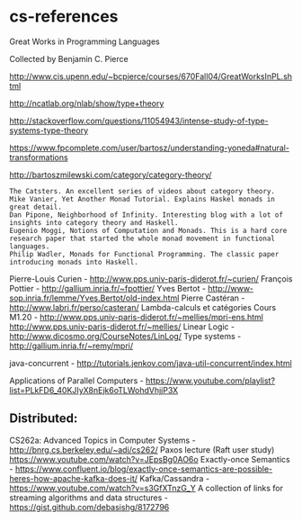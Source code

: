 # cs-references

Great Works
in Programming Languages

Collected by Benjamin C. Pierce

http://www.cis.upenn.edu/~bcpierce/courses/670Fall04/GreatWorksInPL.shtml

http://ncatlab.org/nlab/show/type+theory

http://stackoverflow.com/questions/11054943/intense-study-of-type-systems-type-theory

https://www.fpcomplete.com/user/bartosz/understanding-yoneda#natural-transformations

http://bartoszmilewski.com/category/category-theory/


    The Catsters. An excellent series of videos about category theory.
    Mike Vanier, Yet Another Monad Tutorial. Explains Haskel monads in great detail.
    Dan Pipone, Neighborhood of Infinity. Interesting blog with a lot of insights into category theory and Haskell.
    Eugenio Moggi, Notions of Computation and Monads. This is a hard core research paper that started the whole monad movement in functional languages.
    Philip Wadler, Monads for Functional Programming. The classic paper introducing monads into Haskell.


Pierre-Louis Curien - http://www.pps.univ-paris-diderot.fr/~curien/
François Pottier - http://gallium.inria.fr/~fpottier/
Yves Bertot - http://www-sop.inria.fr/lemme/Yves.Bertot/old-index.html
Pierre Castéran - http://www.labri.fr/perso/casteran/
Lambda-calculs et catégories Cours M1.20  - http://www.pps.univ-paris-diderot.fr/~mellies/mpri-ens.html
http://www.pps.univ-paris-diderot.fr/~mellies/
Linear Logic - http://www.dicosmo.org/CourseNotes/LinLog/
Type systems - http://gallium.inria.fr/~remy/mpri/

java-concurrent - http://tutorials.jenkov.com/java-util-concurrent/index.html

Applications of Parallel Computers - https://www.youtube.com/playlist?list=PLkFD6_40KJIyX8nEjk6oTLWohdVhjjP3X

Distributed:
-----------
CS262a: Advanced Topics in Computer Systems - http://bnrg.cs.berkeley.edu/~adj/cs262/
Paxos lecture (Raft user study) https://www.youtube.com/watch?v=JEpsBg0AO6o
Exactly-once Semantics - https://www.confluent.io/blog/exactly-once-semantics-are-possible-heres-how-apache-kafka-does-it/
Kafka/Cassandra - https://www.youtube.com/watch?v=s3GfXTnzG_Y
A collection of links for streaming algorithms and data structures - https://gist.github.com/debasishg/8172796
